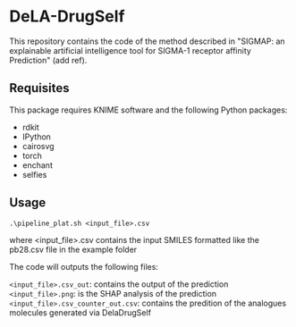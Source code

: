 # DeLA-DrugSelf
This repository contains the code of the method described in "SIGMAP: an explainable artificial intelligence tool for SIGMA-1 receptor affinity Prediction" (add ref).

## Requisites

This package requires KNIME software and the following Python packages:
* rdkit
* IPython
* cairosvg
* torch
* enchant
* selfies

## Usage

`.\pipeline_plat.sh <input_file>.csv`

where <input_file>.csv contains the input SMILES formatted like the pb28.csv file in the example folder

The code will outputs the following files:

`<input_file>.csv_out`: contains the output of the prediction
`<input_file>.png`: is the SHAP analysis of the prediction
`<input_file>.csv_counter_out.csv`: contains the predition of the analogues molecules generated via DelaDrugSelf

